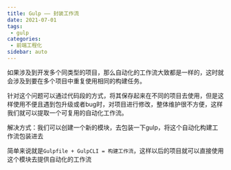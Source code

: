 ```yaml
---
title: Gulp —— 封装工作流
date: 2021-07-01
tags:
 - gulp
categories:
 - 前端工程化
sidebar: auto
---
```


如果涉及到开发多个同类型的项目，那么自动化的工作流大致都是一样的，这时就会涉及到要在多个项目中重复使用相同的构建任务。

针对这个问题可以通过代码段的方式，将其保存起来在不同的项目去使用，但是这样使用不便且遇到包升级或者bug时，对项目进行修改，整体维护很不方便，这样我们就可以提取一个可复用的自动化工作流。

解决方式：我们可以创建一个新的模块，去包装一下gulp，将这个自动化构建工作流包装进去

简单来说就是`Gulpfile + GulpCLI = 构建工作流`，这样以后的项目就可以直接使用这个模块去提供自动化的工作流